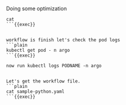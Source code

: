 Doing some optimization

```plain
cat 
```{{exec}}


workflow is finish let's check the pod logs
```plain
kubectl get pod - n argo
```{{exec}}

now run kubectl logs PODNAME -n argo


Let's get the workflow file.
```plain
cat sample-python.yaml
```{{exec}}

